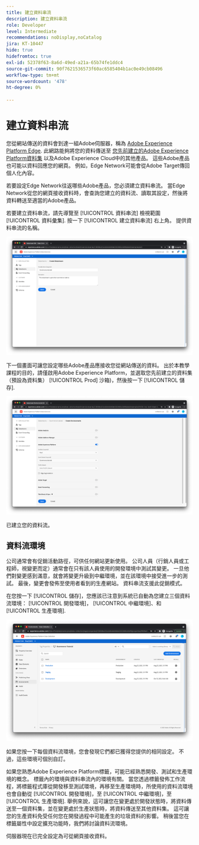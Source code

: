 ```yaml
---
title: 建立資料串流
description: 建立資料串流
role: Developer
level: Intermediate
recommendations: noDisplay,noCatalog
jira: KT-10447
hide: true
hidefromtoc: true
exl-id: 52378f63-8a6d-49ed-a21a-65b74fe1ddc4
source-git-commit: 90f7621536573f60ac6585404b1ac0e49cb08496
workflow-type: tm+mt
source-wordcount: '478'
ht-degree: 0%

---
```


# 建立資料串流

您從網站傳送的資料會到達一組Adobe伺服器，稱為 [Adobe Experience Platform Edge](https://business.adobe.com/products/experience-platform/experience-platform-edge-network.html). 此網路能夠將您的資料傳送至 [您先前建立的Adobe Experience Platform資料集](create-a-schema.md) 以及Adobe Experience Cloud中的其他產品。 這些Adobe產品也可能以資料回應您的網頁。 例如，Edge Network可能會從Adobe Target傳回個人化內容。

若要設定Edge Network往返哪些Adobe產品，您必須建立資料串流。 當Edge Network從您的網頁接收資料時，會查詢您建立的資料流、讀取其設定，然後將資料轉送至適當的Adobe產品。

若要建立資料串流，請先導覽至 [!UICONTROL 資料串流] 檢視範圍 [!UICONTROL 資料彙集]. 按一下 [!UICONTROL 建立資料串流] 右上角。 提供資料串流的名稱。

![資料流名稱和說明](../../../assets/implementation-strategy/datastream-name-description.png)

下一個畫面可讓您設定哪些Adobe產品應接收您從網站傳送的資料。 出於本教學課程的目的，請僅啟用Adobe Experience Platform，並選取您先前建立的資料集（預設為資料集） [!UICONTROL Prod] 沙箱)，然後按一下 [!UICONTROL 儲存].

![資料流產品設定](../../../assets/implementation-strategy/datastream-product-configuration.png)

已建立您的資料流。

## 資料流環境

公司通常會有促銷活動路徑，可供任何網站更新使用。 公司人員（行銷人員或工程師，視變更而定）通常會在只有該人員使用的開發環境中測試其變更。 一旦他們對變更感到滿意，就會將變更升級到中繼環境，並在該環境中接受進一步的測試。 最後，變更會發佈至使用者看到的生產網站。 資料串流支援此促銷模式。

在您按一下 [!UICONTROL 儲存]，您應該已注意到系統已自動為您建立三個資料流環境： [!UICONTROL 開發環境]， [!UICONTROL 中繼環境]、和 [!UICONTROL 生產環境].

![資料流環境](../../../assets/implementation-strategy/datastream-environments.png)

如果您按一下每個資料流環境，您會發現它們都已獲得您提供的相同設定。 不過，這些環境可個別自訂。

如果您熟悉Adobe Experience Platform標籤，可能已經熟悉開發、測試和生產環境的概念。 標籤內的環境與資料串流內的環境有關。 當您透過標籤發佈工作流程，將標籤程式庫從開發移至測試環境，再移至生產環境時，所使用的資料流環境也會自動從 [!UICONTROL 開發環境]，至 [!UICONTROL 中繼環境]，至 [!UICONTROL 生產環境]. 舉例來說，這可讓您在變更處於開發狀態時，將資料傳送至一個資料集，並在變更處於生產狀態時，將資料傳送至其他資料集。 這可讓您的生產資料免受任何您在開發過程中可能產生的垃圾資料的影響。 稍後當您在標籤屬性中設定擴充功能時，我們將討論資料流環境。

伺服器現在已完全設定為可從網頁接收資料。
